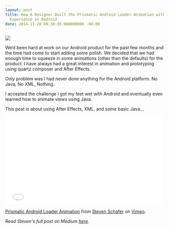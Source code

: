 ```yaml
---
layout: post
title: How A Designer Built the Prismatic Android Loader Animation with no Previous
  Experience on Android
date: 2014-11-20 09:38:35.000000000 -08:00
---
```



![]({{site.baseurl}}/content/images/2014/11/loader2.jpeg)

We‘d been hard at work on our Android product for the past few months and the time had come to start adding some polish. We decided that we had enough time to squeeze in some animations (other than the defaults) for the product. I have always had a great interest in animation and prototyping using quartz composer and After Effects. 

Only problem was I had never done anything for the Android platform. No Java, No XML, Nothing.

I accepted the challenge I got my feet wet with Android and eventually even learned how to animate views using Java.

This post is about using After Effects, XML, and some basic Java...

<iframe src="//player.vimeo.com/video/111062477" width="500" height="281" frameborder="0" webkitallowfullscreen mozallowfullscreen allowfullscreen></iframe> <p><a href="http://vimeo.com/111062477">Prismatic Android Loader Animation</a> from <a href="http://vimeo.com/user18665019">Steven Schafer</a> on <a href="https://vimeo.com">Vimeo</a>.</p>

*Read Steven's full post on Medium [here](https://medium.com/@stevenschafer/building-the-prismatic-android-loader-animation-989bd7b30dca).*
